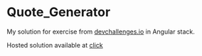 # Quote_Generator
My solution for exercise from [devchallenges.io](https://devchallenges.io/challenges/8Y3J4ucAMQpSnYTwwWW8) in Angular stack.

Hosted solution available at [click](https://mateuszfranke.github.io/quote_generator/quote_generator/)
